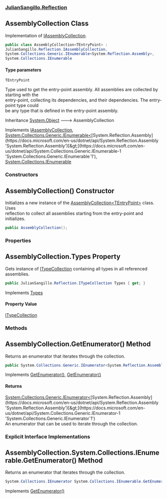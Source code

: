 ### [JulianSangillo.Reflection](JulianSangillo.Reflection.md 'JulianSangillo.Reflection')

## AssemblyCollection<TEntryPoint> Class

Implementation of [IAssemblyCollection](JulianSangillo.Reflection.IAssemblyCollection.md 'JulianSangillo.Reflection.IAssemblyCollection').

```csharp
public class AssemblyCollection<TEntryPoint> :
JulianSangillo.Reflection.IAssemblyCollection,
System.Collections.Generic.IEnumerable<System.Reflection.Assembly>,
System.Collections.IEnumerable
```
#### Type parameters

<a name='JulianSangillo.Reflection.AssemblyCollection_TEntryPoint_.TEntryPoint'></a>

`TEntryPoint`

Type used to get the entry-point assembly. All assemblies are collected by starting with the  
entry-point, collecting its dependencies, and their dependencies. The entry-point type could  
be any type that is defined in the entry-point assembly.

Inheritance [System.Object](https://docs.microsoft.com/en-us/dotnet/api/System.Object 'System.Object') &#129106; AssemblyCollection<TEntryPoint>

Implements [IAssemblyCollection](JulianSangillo.Reflection.IAssemblyCollection.md 'JulianSangillo.Reflection.IAssemblyCollection'), [System.Collections.Generic.IEnumerable&lt;](https://docs.microsoft.com/en-us/dotnet/api/System.Collections.Generic.IEnumerable-1 'System.Collections.Generic.IEnumerable`1')[System.Reflection.Assembly](https://docs.microsoft.com/en-us/dotnet/api/System.Reflection.Assembly 'System.Reflection.Assembly')[&gt;](https://docs.microsoft.com/en-us/dotnet/api/System.Collections.Generic.IEnumerable-1 'System.Collections.Generic.IEnumerable`1'), [System.Collections.IEnumerable](https://docs.microsoft.com/en-us/dotnet/api/System.Collections.IEnumerable 'System.Collections.IEnumerable')
### Constructors

<a name='JulianSangillo.Reflection.AssemblyCollection_TEntryPoint_.AssemblyCollection()'></a>

## AssemblyCollection() Constructor

Initializes a new instance of the [AssemblyCollection&lt;TEntryPoint&gt;](JulianSangillo.Reflection.AssemblyCollection_TEntryPoint_.md 'JulianSangillo.Reflection.AssemblyCollection<TEntryPoint>') class. Uses  
reflection to collect all assemblies starting from the entry-point and initializes.

```csharp
public AssemblyCollection();
```
### Properties

<a name='JulianSangillo.Reflection.AssemblyCollection_TEntryPoint_.Types'></a>

## AssemblyCollection<TEntryPoint>.Types Property

Gets instance of [ITypeCollection](JulianSangillo.Reflection.ITypeCollection.md 'JulianSangillo.Reflection.ITypeCollection') containing all types in all referenced assemblies.

```csharp
public JulianSangillo.Reflection.ITypeCollection Types { get; }
```

Implements [Types](JulianSangillo.Reflection.IAssemblyCollection.md#JulianSangillo.Reflection.IAssemblyCollection.Types 'JulianSangillo.Reflection.IAssemblyCollection.Types')

#### Property Value
[ITypeCollection](JulianSangillo.Reflection.ITypeCollection.md 'JulianSangillo.Reflection.ITypeCollection')
### Methods

<a name='JulianSangillo.Reflection.AssemblyCollection_TEntryPoint_.GetEnumerator()'></a>

## AssemblyCollection<TEntryPoint>.GetEnumerator() Method

Returns an enumerator that iterates through the collection.

```csharp
public System.Collections.Generic.IEnumerator<System.Reflection.Assembly> GetEnumerator();
```

Implements [GetEnumerator()](https://docs.microsoft.com/en-us/dotnet/api/System.Collections.Generic.IEnumerable-1.GetEnumerator 'System.Collections.Generic.IEnumerable`1.GetEnumerator'), [GetEnumerator()](https://docs.microsoft.com/en-us/dotnet/api/System.Collections.IEnumerable.GetEnumerator 'System.Collections.IEnumerable.GetEnumerator')

#### Returns
[System.Collections.Generic.IEnumerator&lt;](https://docs.microsoft.com/en-us/dotnet/api/System.Collections.Generic.IEnumerator-1 'System.Collections.Generic.IEnumerator`1')[System.Reflection.Assembly](https://docs.microsoft.com/en-us/dotnet/api/System.Reflection.Assembly 'System.Reflection.Assembly')[&gt;](https://docs.microsoft.com/en-us/dotnet/api/System.Collections.Generic.IEnumerator-1 'System.Collections.Generic.IEnumerator`1')  
An enumerator that can be used to iterate through the collection.
### Explicit Interface Implementations

<a name='JulianSangillo.Reflection.AssemblyCollection_TEntryPoint_.System.Collections.IEnumerable.GetEnumerator()'></a>

## AssemblyCollection<TEntryPoint>.System.Collections.IEnumerable.GetEnumerator() Method

Returns an enumerator that iterates through the collection.

```csharp
System.Collections.IEnumerator System.Collections.IEnumerable.GetEnumerator();
```

Implements [GetEnumerator()](https://docs.microsoft.com/en-us/dotnet/api/System.Collections.IEnumerable.GetEnumerator 'System.Collections.IEnumerable.GetEnumerator')